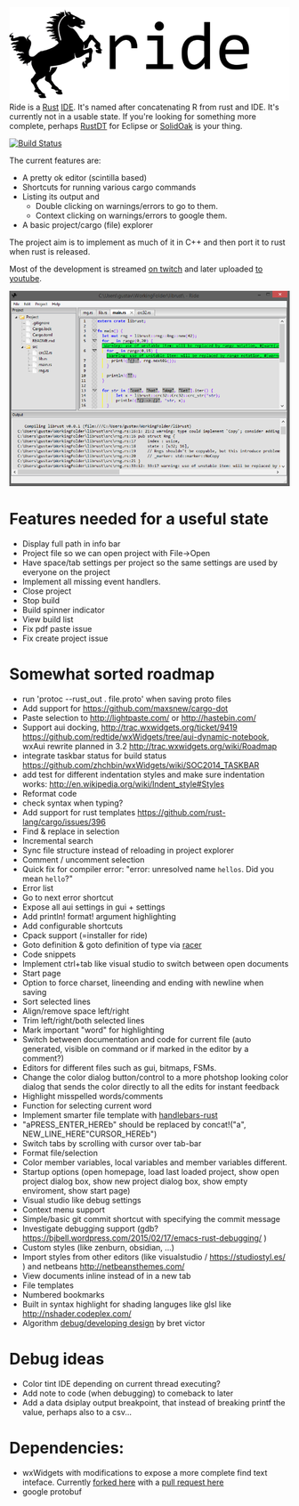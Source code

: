 ![screenshot](logo/256text.png)
Ride is a [Rust](http://www.rust-lang.org/) [IDE](https://en.wikipedia.org/wiki/Integrated_development_environment). It's named after concatenating R from rust and IDE. It's currently not in a usable state.
If you're looking for something more complete, perhaps [RustDT](http://rustdt.github.io/) for Eclipse or [SolidOak](https://github.com/oakes/SolidOak) is your thing.

[![Build Status](https://travis-ci.org/madeso/ride.svg)](https://travis-ci.org/madeso/ride)

The current features are:

* A pretty ok editor (scintilla based)
* Shortcuts for running various cargo commands
* Listing its output and
	- Double clicking on warnings/errors to go to them.
	- Context clicking on warnings/errors to google them.
* A basic project/cargo (file) explorer

The project aim is to implement as much of it in C++ and then port it to rust when rust is released.

Most of the development is streamed [on twitch](http://www.twitch.tv/imadesome) and later uploaded [to youtube](https://www.youtube.com/playlist?list=PLLZf3o2GDQ_hHiXd_xqL_ShzGcU44WMi3).

![screenshot](screenshots/3.png)

# Features needed for a useful state

* Display full path in info bar
* Project file so we can open project with File->Open
* Have space/tab settings per project so the same settings are used by everyone on the project
* Implement all missing event handlers.
* Close project
* Stop build
* Build spinner indicator
* View build list
* Fix pdf paste issue
* Fix create project issue

# Somewhat sorted roadmap

* run 'protoc --rust_out . file.proto' when saving proto files
* Add support for https://github.com/maxsnew/cargo-dot
* Paste selection to http://lightpaste.com/ or http://hastebin.com/
* Support aui docking, http://trac.wxwidgets.org/ticket/9419 https://github.com/redtide/wxWidgets/tree/aui-dynamic-notebook, wxAui rewrite planned in 3.2 http://trac.wxwidgets.org/wiki/Roadmap
* integrate taskbar status for build status https://github.com/zhchbin/wxWidgets/wiki/SOC2014_TASKBAR
* add test for different indentation styles and make sure indentation works: http://en.wikipedia.org/wiki/Indent_style#Styles
* Reformat code
* check syntax when typing?
* Add support for rust templates https://github.com/rust-lang/cargo/issues/396
* Find & replace in selection
* Incremental search
* Sync file structure instead of reloading in project explorer
* Comment / uncomment selection
* Quick fix for compiler error: "error: unresolved name `hellos`. Did you mean `hello`?"
* Error list
* Go to next error shortcut
* Expose all aui settings in gui + settings
* Add println! format! argument highlighting
* Add configurable shortcuts
* Cpack support (=installer for ride)
* Goto definition & goto definition of type via [racer](https://github.com/phildawes/racer)
* Code snippets
* Implement ctrl+tab like visual studio to switch between open documents
* Start page
* Option to force charset, lineending and ending with newline when saving
* Sort selected lines
* Align/remove space left/right
* Trim left/right/both selected lines
* Mark important "word" for highlighting
* Switch between documentation and code for current file (auto generated, visible on command or if marked in the editor by a comment?)
* Editors for different files such as gui, bitmaps, FSMs.
* Change the color dialog button/control to a more photshop looking color dialog that sends the color directly to all the edits for instant feedback
* Highlight misspelled words/comments
* Function for selecting current word
* Implement smarter file template with [handlebars-rust](https://github.com/sunng87/handlebars-rust/tree/master)
* "aPRESS_ENTER_HEREb" should be replaced by concat!("a", NEW_LINE_HERE"CURSOR_HEREb")
* Switch tabs by scrolling with cursor over tab-bar
* Format file/selection
* Color member variables, local variables and member variables different.
* Startup options (open homepage, load last loaded project, show open project dialog box, show new project dialog box, show empty enviroment, show start page)
* Visual studio like debug settings
* Context menu support
* Simple/basic git commit shortcut with specifying the commit message
* Investigate debugging support (gdb? https://bjbell.wordpress.com/2015/02/17/emacs-rust-debugging/ )
* Custom styles (like zenburn, obsidian, ...)
* Import styles from other editors (like visualstudio / https://studiostyl.es/ ) and netbeans http://netbeansthemes.com/
* View documents inline instead of in a new tab
* File templates
* Numbered bookmarks
* Built in syntax highlight for shading languges like glsl like http://nshader.codeplex.com/
* Algorithm [debug/developing design](https://vimeo.com/36579366) by bret victor

# Debug ideas

- Color tint IDE depending on current thread executing?
- Add note to code (when debugging) to comeback to later
- Add a data dsiplay output breakpoint, that instead of breaking printf the value, perhaps also to a csv...

# Dependencies:

 - wxWidgets with modifications to expose a more complete find text inteface. Currently [forked here](https://github.com/madeso/wxWidgets) with a [pull request here](https://github.com/wxWidgets/wxWidgets/pull/23)
 - google protobuf